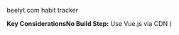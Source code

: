 beelyt.com
habit tracker

**Key ConsiderationsNo Build Step:** Use Vue.js via CDN (<script> tag) and write plain JavaScript and CSS. This means no Vite, Webpack, or module bundling.
Storage: Use localStorage to store habits (same as before).
PWA: Implement a basic service worker and manifest for offline support and home screen installation.
UI: Use plain CSS (or a CSS framework like Tailwind CSS via CDN) for a clean, mobile-first design.
Scalability: Organize code in separate JavaScript files for modularity, even without a build system.
Mobile-First: Optimize for mobile and tablet users with touch-friendly elements.

habit-tracker/  
├── css/  
│   └── styles.css              # Global styles (mobile-first)  
├── js/  
│   ├── vue.min.js             # Local copy of Vue.js (optional, can use CDN)  
│   ├── habits.js              # Habit management logic  
│   ├── utils.js               # Utility functions (e.g., localStorage)  
│   └── app.js                 # Main app logic (Vue instance)  
├── icons/  
│   ├── icon-192x192.png       # PWA icons  
│   └── icon-512x512.png  
├── index.html                 # Main HTML file  
├── manifest.json              # PWA manifest  
├── service-worker.js          # Service worker for offline support  
├── README.md                  # Project documentation  
└── LICENSE                    # License file  
